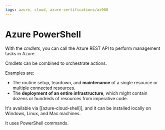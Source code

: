 ```yaml
---
tags: azure, cloud, azure-certifications/az900
---
```


# Azure PowerShell

With the _cmdlets_, you can call the Azure REST API to perform management tasks in Azure.

Cmdlets can be combined to orchestrate actions.

Examples are:

- The routine setup, teardown, and **maintenance** of a single resource or multiple connected resources.
- The **deployment of an entire infrastructure**, which might contain dozens or hundreds of resources from imperative code.

It's available via [[azure-cloud-shell]], and it can be installed locally on Windows, Linux, and Mac machines.

It uses PowerShell commands.
